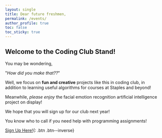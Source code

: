 ```yaml
---
layout: single
title: Dear future freshmen,
permalink: /events/
author_profile: true
toc: false
toc_sticky: true
---
```


## Welcome to the Coding Club Stand!

You may be wondering, 

"*How did you make that??*"

Well, we focus on **fun and creative** projects like this in coding club, in addition to learning useful algorithms for courses at Staples and beyond!

Meanwhile, *please enjoy* the facial emotion recognition artificial intelligence project on display!

We hope that you will sign up for our club next year!

You know who to call if you need help with programming assignments!

[Sign Up Here!](https://forms.gle/jpdUjGLzxYpTbewv7){: .btn .btn--inverse}